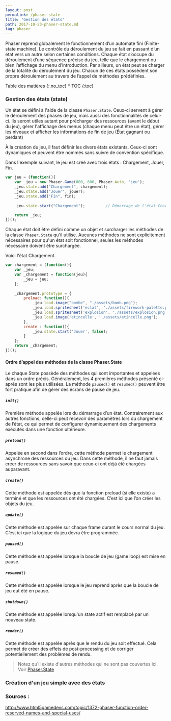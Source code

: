 ```yaml
---
layout: post
permalink: /phaser-state
title: "Gestion des états"
path: 2017-10-23-phaser-state.md
tag: phaser
---
```


Phaser reprend globalement le fonctionnement d’un automate fini (Finite-state machine). Le contrôle du déroulement du jeu se fait en passant d’un état vers un autre selon certaines conditions. Chaque état s’occupe du déroulement d’une séquence précise du jeu, telle que le chargement ou bien l’affichage du menu d’introduction. Par ailleurs, un état peut se charger de la totalité du déroulement du jeu. Chacun de ces états possèdent son propre déroulement au travers de l’appel de méthodes prédéfinies. 

<div class="toc" markdown="1">
<span class="gamma">Table des matières</span>
{:.no_toc}
* TOC
{:toc}
</div>


### Gestion des états (state)
Un état se défini à l'aide de la classe `Phaser.State`. Ceux-ci servent à gérer le déroulement des phases de jeu, mais aussi des fonctionnalités de celui-ci. Ils seront utiles autant pour précharger des ressources (avant le début du jeu), gérer l'affichage des menus (chaque menu peut être un état), gérer les niveaux et afficher les informations de fin de jeu (État gagnant ou perdant)

À la création du jeu, il faut définir les divers états existants. Ceux-ci sont dynamiques et peuvent être nommés sans suivre de convention spécifique.

Dans l'exemple suivant, le jeu est créé avec trois états : Chargement, Jouer, Fin.
```js
var jeu = (function(){
    var _jeu = new Phaser.Game(800, 600, Phaser.Auto, 'jeu');
    _jeu.state.add("Chargement", chargement);
    _jeu.state.add("Jouer", jouer);
    _jeu.state.add("Fin", fin);
    
    _jeu.state.start("Chargement");         // Démarrage de l'état Chargement

    return _jeu;
})();
```

Chaque état doit être défini comme un objet et surcharger les méthodes de la classe `Phaser.State` qu'il utilise. Aucunes méthodes ne sont explicitement nécessaires pour qu'un état soit fonctionnel, seules les méthodes nécessaire doivent être surchargée.

Voici l'état Chargement.
```js
var chargement = (function(){
    var _jeu;
    var _chargement = function(jeu){
        _jeu = jeu;
    };
    
    _chargement.prototype = {
        preload: function(){
            _jeu.load.image("bombe", "./assets/bomb.png");
            _jeu.load.spritesheet('eclat', './assets/firework-palette.png', 11, 11, -1);
            _jeu.load.spritesheet('explosion', './assets/explosion.png', 256, 128, -1);
            _jeu.load.image('etincelle', './assets/etincelle.png');
        },
        create : function(){
            _jeu.state.start('Jouer', false);
        }
    };
    return _chargement;
})();
```

#### Ordre d’appel des méthodes de la classe Phaser.State
Le chaque State possède des méthodes qui sont importantes et appelées dans un ordre précis. Généralement, les 4 premières méthodes présenté ci-après sont les plus utilisées. La méthode `paused()` et `resumed()` peuvent être fort pratique afin de gérer des écrans de pause de jeu.

##### `init()`
Première méthode appelée lors du démarrage d’un état. Contrairement aux autres fonctions, celle-ci peut recevoir des paramètres lors du chargement de l’état, ce qui permet de configurer dynamiquement des chargements exécutés dans une fonction ultérieure.

##### `preload()`
Appelée en second dans l’ordre, cette méthode permet le chargement asynchrone des ressources du jeu. Dans cette méthode, il ne faut jamais créer de ressources sans savoir que ceux-ci ont déjà été chargées auparavant.

##### `create()`
Cette méthode est appelée dès que la fonction preload (si elle existe) a terminé et que les ressources ont été chargées. C’est ici que l’on créer les objets du jeu.

##### `update()`
Cette méthode est appelée sur chaque frame durant le cours normal du jeu. C’est ici que la logique du jeu devra être programmée.

##### `paused()`
Cette méthode est appelée lorsque la boucle de jeu (game loop) est mise en pause.

##### `resumed()`
Cette méthode est appelée lorsque le jeu reprend après que la boucle de jeu eut été en pause.

##### `shutdown()`
Cette méthode est appelée lorsqu'un state actif est remplacé par un nouveau state.

##### `render()`
Cette méthode est appelée après que le rendu du jeu soit effectué. Cela permet de créer des effets de post-processing et de corriger potentiellement des problèmes de rendu.

> Notez qu'il existe d'autres méthodes qui ne sont pas couvertes ici. Voir [Phaser.State](https://photonstorm.github.io/phaser-ce/Phaser.State.html)

### Création d'un jeu simple avec des états



### Sources : 
http://www.html5gamedevs.com/topic/1372-phaser-function-order-reserved-names-and-special-uses/